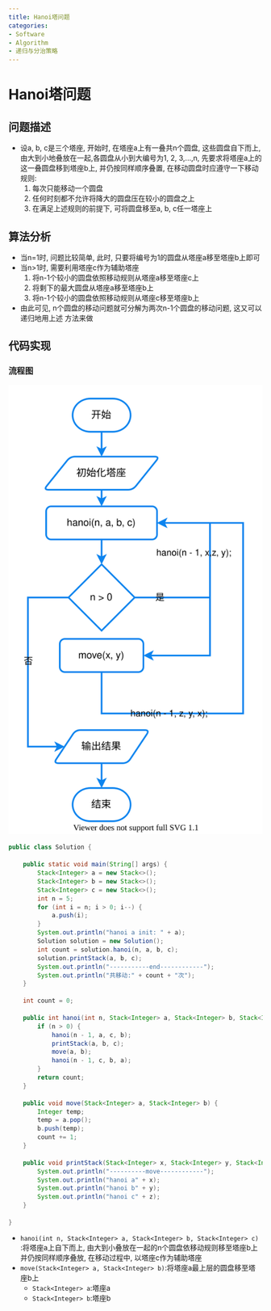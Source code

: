 ```yaml
---
title: Hanoi塔问题
categories:
- Software
- Algorithm
- 递归与分治策略
---
```

# Hanoi塔问题

## 问题描述

- 设a, b, c是三个塔座, 开始时, 在塔座a上有一叠共n个圆盘, 这些圆盘自下而上, 由大到小地叠放在一起,各圆盘从小到大编号为1, 2, 3,...,n, 先要求将塔座a上的这一叠圆盘移到塔座b上, 并仍按同样顺序叠置, 在移动圆盘时应遵守一下移动规则:
    1. 每次只能移动一个圆盘
    2. 任何时刻都不允许将降大的圆盘压在较小的圆盘之上
    3. 在满足上述规则的前提下, 可将圆盘移至a, b, c任一塔座上

## 算法分析

- 当n=1时, 问题比较简单, 此时, 只要将编号为1的圆盘从塔座a移至塔座b上即可
- 当n>1时, 需要利用塔座c作为辅助塔座
    1. 将n-1个较小的圆盘依照移动规则从塔座a移至塔座c上
    2. 将剩下的最大圆盘从塔座a移至塔座b上
    3. 将n-1个较小的圆盘依照移动规则从塔座c移至塔座b上
- 由此可见, n个圆盘的移动问题就可分解为两次n-1个圆盘的移动问题, 这又可以递归地用上述 方法来做

## 代码实现

### 流程图

![](https://raw.githubusercontent.com/LuShan123888/Files/main/Pictures/2020-12-10-2020-11-08-Flowchart-4823333.svg)

```java
public class Solution {

    public static void main(String[] args) {
        Stack<Integer> a = new Stack<>();
        Stack<Integer> b = new Stack<>();
        Stack<Integer> c = new Stack<>();
        int n = 5;
        for (int i = n; i > 0; i--) {
            a.push(i);
        }
        System.out.println("hanoi a init: " + a);
        Solution solution = new Solution();
        int count = solution.hanoi(n, a, b, c);
        solution.printStack(a, b, c);
        System.out.println("-----------end------------");
        System.out.println("共移动:" + count + "次");
    }

    int count = 0;

    public int hanoi(int n, Stack<Integer> a, Stack<Integer> b, Stack<Integer> c) {
        if (n > 0) {
            hanoi(n - 1, a, c, b);
            printStack(a, b, c);
            move(a, b);
            hanoi(n - 1, c, b, a);
        }
        return count;
    }

    public void move(Stack<Integer> a, Stack<Integer> b) {
        Integer temp;
        temp = a.pop();
        b.push(temp);
        count += 1;
    }

    public void printStack(Stack<Integer> x, Stack<Integer> y, Stack<Integer> z) {
        System.out.println("----------move------------");
        System.out.println("hanoi a" + x);
        System.out.println("hanoi b" + y);
        System.out.println("hanoi c" + z);
    }

}
```

- `hanoi(int n, Stack<Integer> a, Stack<Integer> b, Stack<Integer> c) `:将塔座a上自下而上, 由大到小叠放在一起的n个圆盘依移动规则移至塔座b上并仍按同样顺序叠放, 在移动过程中, 以塔座c作为辅助塔座
- `move(Stack<Integer> a, Stack<Integer> b)`:将塔座a最上层的圆盘移至塔座b上
    - `Stack<Integer> a`:塔座a
    - `Stack<Integer> b`:塔座b